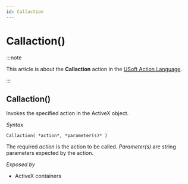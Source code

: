 ```yaml
---
id: Callaction
---
```


# Callaction()




:::note

This article is about the **Callaction** action in the [USoft Action Language](/Task_flow/Action_Language_reference/USoft_Action_Language.md).

:::

## **Callaction()**

Invokes the specified action in the ActiveX object.

*Syntax*

```
Callaction( *action*, *parameter(s)* )
```

The required *action* is the action to be called. *Parameter(s)* are string parameters expected by the action.

*Exposed by*

- ActiveX containers